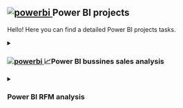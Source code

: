 ## <a href="https://app.powerbi.com/home" target="_blank"> <img src="https://www.ptr.co.uk/sites/default/files/powerbilogo.png" alt="powerbi" width="40" height="40"/> </a> Power BI projects 

Hello!
Here you can find a detailed Power BI projects tasks.

<details><summary><h3> <a href="https://app.powerbi.com/home" target="_blank"> <img src="https://www.ptr.co.uk/sites/default/files/powerbilogo.png" alt="powerbi" width="25" height="25"/> </a>📈Power BI bussines sales analysis </h3></summary>

  Task: choose 2 teams and present the data analysis insights.
  Teams: Executive Leadership and Sales.

1. Provide 1 dashboard which you will then use for 2 presentations for each of the departments.
2. You should add at least 1 new data source to the dashboard.
3. Write [SQL queries](https://github.com/Ingrik07/Ingrida_intro/blob/main/SQL/SQL_sales_analysis.md) to extract needed data, these queries should be well documented. <img src="https://i.giphy.com/media/v1.Y2lkPTc5MGI3NjExOTVzZnkxeWk3bnZkZm1lN25pa2o0ZHBmNzB4emdiaXEwcmswcDR6MSZlcD12MV9pbnRlcm5hbF9naWZfYnlfaWQmY3Q9Zw/JIX9t2j0ZTN9S/giphy.gif" width="5%" height="5%" />

5. Work on the clean and clear dashboard structure. Have clear labels, good naming conventions and other elements, so the audience who looks at your dashboard can understand it without your explanations.

<a href="https://github.com/Ingrik07/Ingrida_intro/blob/main/PowerBI/Graded%20Task%20-%20Ingrida.pbit" target="_blank"> <img src="https://github.com/Ingrik07/Ingrida_intro/blob/main/Logos/sales%20power%20bi.JPG" alt="spreadsheet" width="712" height="798"/> </a>

5. Insights on general sales situation
6. AOV change with the online sales raise.

</details>

<details><summary><h3> Power BI RFM analysis </h3></summary>

1. Use SQL for calculation and data selection. ([HERE](https://github.com/Ingrik07/Ingrida_intro/edit/main/SQL/SQL_sales_analysis.md) you can find the SQL code <img src="https://c.tenor.com/bCfpwMjfAi0AAAAC/cat-typing.gif" width="5%" height="5%" />)
2. Present your RFM analyses with a dashboard by using Power BI.
3. Insights on RFM analysis

</details>
